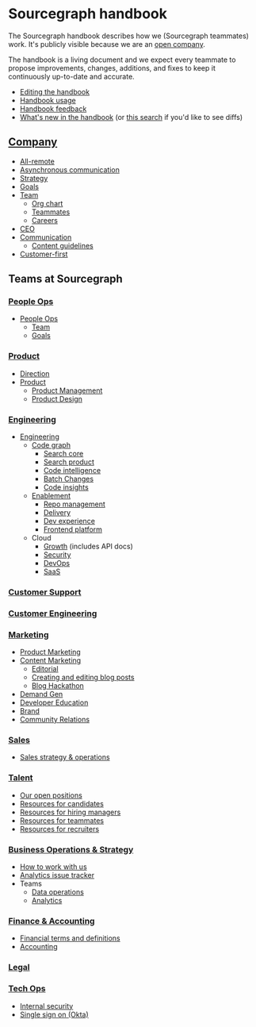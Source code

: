 # Sourcegraph handbook

The Sourcegraph handbook describes how we (Sourcegraph teammates) work. It's publicly visible because we are an [open company](company/index.md#open-company).

The handbook is a living document and we expect every teammate to propose improvements, changes, additions, and fixes to keep it continuously up-to-date and accurate.

- [Editing the handbook](editing.md)
- [Handbook usage](usage.md)
- [Handbook feedback](https://docs.google.com/forms/d/e/1FAIpQLSfb0yU9xmnvK2namuUzUEKbB9IqZlNQF2IWw0OpLsGvBiW2oQ/viewform?usp=sf_link)
- [What's new in the handbook](https://sourcegraph.com/github.com/sourcegraph/about/-/commits) (or [this search](https://sourcegraph.com/search?q=context:global+repo:^github.com/sourcegraph/about%24+type:diff+rev:main) if you'd like to see diffs)

## [Company](company/index.md)

- [All-remote](company/remote/index.md)
- [Asynchronous communication](company/asynchronous-communication.md)
- [Strategy](company/strategy.md)
- [Goals](company/goals/index.md)
- [Team](company/team/index.md)
  - [Org chart](company/team/org_chart.md)
  - [Teammates](https://about.sourcegraph.com/handbook/company/team)
  - [Careers](https://boards.greenhouse.io/sourcegraph91)
- [CEO](ceo/index.md)
- [Communication](communication/index.md)
  - [Content guidelines](communication/content_guidelines.md)
- [Customer-first](company/customer-first.md)

## Teams at Sourcegraph

### [People Ops](people-ops/index.md)

- [People Ops](people-ops/index.md)
  - [Team](people-ops/index.md#team)
  - [Goals](people-ops/index.md#goals)

### [Product](product/index.md)

- [Direction](direction/index.md)
- [Product](product/index.md)
  - [Product Management](product/product_management/index.md)
  - [Product Design](product/design/index.md)

### [Engineering](engineering/index.md)

<!-- When updating the engineering team list below, please also update engineering/eng_org.md -->

<!-- Our markdown renderer is not spec-compliant and needs 4 spaces of indentation for nested lists, therefor we need to prettier-ignore. -->
<!-- prettier-ignore -->
- [Engineering](./engineering/index.md)
    - [Code graph](./engineering/code-graph/index.md)
      - [Search core](./engineering/code-graph/search/core.md)
      - [Search product](./engineering/code-graph/search/product.md)
      - [Code intelligence](./engineering/code-graph/code-intelligence/index.md)
      - [Batch Changes](./engineering/code-graph/batch-changes/index.md)
      - [Code insights](./engineering/code-graph/code-insights/index.md)
    - [Enablement](./engineering/enablement/index.md)
      - [Repo management](./engineering/enablement/repo-management/index.md)
      - [Delivery](./engineering/enablement/delivery/index.md)
      - [Dev experience](./engineering/enablement/dev-experience/index.md)
      - [Frontend platform](./engineering/enablement/frontend-platform/index.md)
    - Cloud
      - [Growth](./engineering/cloud/growth/index.md) (includes API docs)
      - [Security](./engineering/cloud/security/index.md)
      - [DevOps](./engineering/cloud/devops/index.md)
      - [SaaS](./engineering/cloud/saas/index.md)

### [Customer Support](support/index.md)

### [Customer Engineering](ce/index.md)

### [Marketing](marketing/index.md)

- [Product Marketing](marketing/product-marketing/index.md)
- [Content Marketing](marketing/content/index.md)
  - [Editorial](marketing/content/editorial.md)
  - [Creating and editing blog posts](marketing/content/creating_blog_posts.md)
  - [Blog Hackathon](marketing/content/blog_hackathon.md)
- [Demand Gen](marketing/demand-gen/index.md)
- [Developer Education](marketing/education.md)
- [Brand](marketing/brand/index.md)
- [Community Relations](marketing/community_relations.md)

### [Sales](sales/index.md)

- [Sales strategy & operations](sales/sales-ops/index.md)

### [Talent](talent/index.md)

- [Our open positions](careers.md)
- [Resources for candidates](https://about.sourcegraph.com/handbook/talent#resources-for-candidates)
- [Resources for hiring managers](https://about.sourcegraph.com/handbook/talent#resources-for-hiring-managers)
- [Resources for teammates](https://about.sourcegraph.com/handbook/talent#resources-for-teammates)
- [Resources for recruiters](https://about.sourcegraph.com/handbook/talent#resources-for-recruiters)

### [Business Operations & Strategy](bizops/index.md)
- [How to work with us](bizops/index.md#how-to-work-with-us)
- [Analytics issue tracker](https://github.com/sourcegraph/analytics/issues)
- Teams
  - [Data operations](bizops/data_operations.md)
  - [Analytics](bizops/analytics.md)

### [Finance & Accounting](finance/index.md)
- [Financial terms and definitions](finance/index.md#definitions)
- [Accounting](finance/index.md#accounting)

### [Legal](legal/index.md)

### [Tech Ops](tech-ops/index.md)
- [Internal security](tech-ops/internal_security.md)
- [Single sign on (Okta)](tech-ops/Okta.md)
